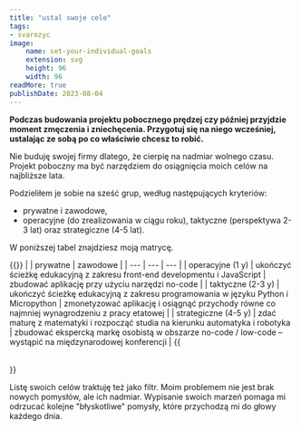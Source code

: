 ```yaml
---
title: "ustal swoje cele"
tags:
- svarozyc
image:
    name: set-your-individual-goals
    extension: svg
    height: 96
    width: 96
readMore: true
publishDate: 2023-08-04
---
```

**Podczas budowania projektu pobocznego prędzej czy później przyjdzie moment zmęczenia i zniechęcenia. Przygotuj się na niego wcześniej, ustalając ze sobą po co właściwie chcesz to robić.**
<!--more-->
Nie buduję swojej firmy dlatego, że cierpię na nadmiar wolnego czasu. Projekt poboczny ma być narzędziem do osiągnięcia moich celów na najbliższe lata.

Podzieliłem je sobie na sześć grup, według następujących kryteriów:
* prywatne i zawodowe,
* operacyjne (do zrealizowania w ciągu roku), taktyczne (perspektywa 2-3 lat) oraz strategiczne (4-5 lat).

W poniższej tabel znajdziesz moją matrycę.

{{<table class="mono">}}
| | prywatne | zawodowe |
| --- | --- | --- |
| operacyjne (1 y) | ukończyć ścieżkę edukacyjną z zakresu front-end developmentu i JavaScript | zbudować aplikację przy użyciu narzędzi no-code |
| taktyczne (2-3 y) | ukończyć ścieżkę edukacyjną z zakresu programowania w języku Python i Micropython | zmonetyzować aplikację i osiągnąć przychody równe co najmniej wynagrodzeniu z pracy etatowej |
| strategiczne (4-5 y) | zdać maturę z matematyki i rozpocząć studia na kierunku automatyka i robotyka | zbudować ekspercką markę osobistą w obszarze no-code / low-code – wystąpić na międzynarodowej konferencji |
{{</table>}}

Listę swoich celów traktuję też jako filtr. Moim problemem nie jest brak nowych pomysłów, ale ich nadmiar. Wypisanie swoich marzeń pomaga mi odrzucać kolejne "błyskotliwe" pomysły, które przychodzą mi do głowy każdego dnia.